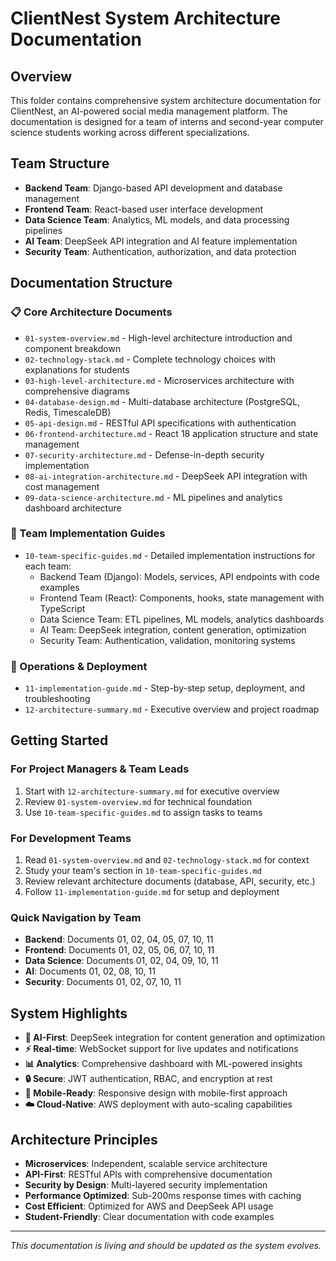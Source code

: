 # ClientNest System Architecture Documentation

## Overview
This folder contains comprehensive system architecture documentation for ClientNest, an AI-powered social media management platform. The documentation is designed for a team of interns and second-year computer science students working across different specializations.

## Team Structure
- **Backend Team**: Django-based API development and database management
- **Frontend Team**: React-based user interface development  
- **Data Science Team**: Analytics, ML models, and data processing pipelines
- **AI Team**: DeepSeek API integration and AI feature implementation
- **Security Team**: Authentication, authorization, and data protection

## Documentation Structure

### 📋 Core Architecture Documents
- `01-system-overview.md` - High-level architecture introduction and component breakdown
- `02-technology-stack.md` - Complete technology choices with explanations for students
- `03-high-level-architecture.md` - Microservices architecture with comprehensive diagrams
- `04-database-design.md` - Multi-database architecture (PostgreSQL, Redis, TimescaleDB)
- `05-api-design.md` - RESTful API specifications with authentication
- `06-frontend-architecture.md` - React 18 application structure and state management
- `07-security-architecture.md` - Defense-in-depth security implementation
- `08-ai-integration-architecture.md` - DeepSeek API integration with cost management
- `09-data-science-architecture.md` - ML pipelines and analytics dashboard architecture

### 👥 Team Implementation Guides
- `10-team-specific-guides.md` - Detailed implementation instructions for each team:
  - Backend Team (Django): Models, services, API endpoints with code examples
  - Frontend Team (React): Components, hooks, state management with TypeScript
  - Data Science Team: ETL pipelines, ML models, analytics dashboards
  - AI Team: DeepSeek integration, content generation, optimization
  - Security Team: Authentication, validation, monitoring systems

### 🚀 Operations & Deployment
- `11-implementation-guide.md` - Step-by-step setup, deployment, and troubleshooting
- `12-architecture-summary.md` - Executive overview and project roadmap

## Getting Started

### For Project Managers & Team Leads
1. Start with `12-architecture-summary.md` for executive overview
2. Review `01-system-overview.md` for technical foundation
3. Use `10-team-specific-guides.md` to assign tasks to teams

### For Development Teams
1. Read `01-system-overview.md` and `02-technology-stack.md` for context
2. Study your team's section in `10-team-specific-guides.md`
3. Review relevant architecture documents (database, API, security, etc.)
4. Follow `11-implementation-guide.md` for setup and deployment

### Quick Navigation by Team
- **Backend**: Documents 01, 02, 04, 05, 07, 10, 11
- **Frontend**: Documents 01, 02, 05, 06, 07, 10, 11
- **Data Science**: Documents 01, 02, 04, 09, 10, 11
- **AI**: Documents 01, 02, 08, 10, 11
- **Security**: Documents 01, 02, 07, 10, 11

## System Highlights
- **🤖 AI-First**: DeepSeek integration for content generation and optimization
- **⚡ Real-time**: WebSocket support for live updates and notifications
- **📊 Analytics**: Comprehensive dashboard with ML-powered insights
- **🔒 Secure**: JWT authentication, RBAC, and encryption at rest
- **📱 Mobile-Ready**: Responsive design with mobile-first approach
- **☁️ Cloud-Native**: AWS deployment with auto-scaling capabilities

## Architecture Principles
- **Microservices**: Independent, scalable service architecture
- **API-First**: RESTful APIs with comprehensive documentation
- **Security by Design**: Multi-layered security implementation
- **Performance Optimized**: Sub-200ms response times with caching
- **Cost Efficient**: Optimized for AWS and DeepSeek API usage
- **Student-Friendly**: Clear documentation with code examples

---
*This documentation is living and should be updated as the system evolves.*
